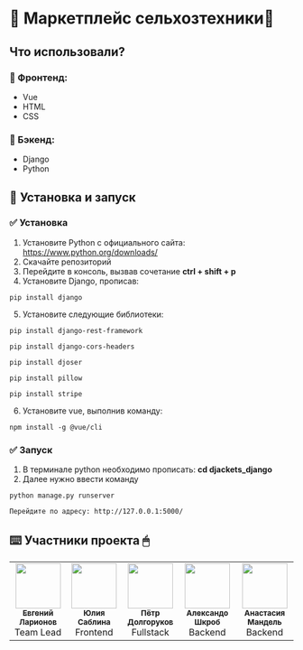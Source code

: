 # 🚜 Маркетплейс сельхозтехники🚜

## Что использовали?
### 📱 Фронтенд:
- Vue
- HTML
- CSS
### 📲 Бэкенд:
- Django
- Python
## 🚀 Установка и запуск
### ✅ Установка
1)  Установите Python с официального сайта: https://www.python.org/downloads/
2)  Скачайте репозиторий
3)  Перейдите в консоль, вызвав сочетание **ctrl + shift + p**
4)  Установите Django, прописав:
```
pip install django
```
5) Установите следующие библиотеки:
```
pip install django-rest-framework

pip install django-cors-headers

pip install djoser

pip install pillow

pip install stripe
```
6) Установите vue, выполнив команду:
```
npm install -g @vue/cli
```
### ✅ Запуск
1) В терминале python необходимо прописать: **cd djackets_django**
2) Далее нужно ввести команду
```
python manage.py runserver
```
```
Перейдите по адресу: http://127.0.0.1:5000/
```

## ⌨️ Участники проекта 🖱
<table>
<tr>
 <td align="center">
<a href="https://github.com/mark-nikerin">
<img src="https://avatars.githubusercontent.com/u/158333285?s=64&v=4" width="80" height="80" alt=""/><br />
<sub><b>Евгений Ларионов</b></sub>
</a><br />
<span>Team Lead</span>
</td>
<td align="center">
<a href="https://github.com/eleonora-radina">
<img src="https://avatars.githubusercontent.com/u/158333285?s=64&v=4" width="80" height="80" alt=""/><br />
<sub><b>Юлия Саблина</b></sub>
</a><br />
<span>Frontend</span>
</td>
<td align="center">
<a href="https://github.com/Gevorkyan-Narek">
<img src="https://avatars.githubusercontent.com/u/160715917?v=4" width="80" height="80" alt=""/><br />
<sub><b>Пётр Долгоруков</b></sub>
</a><br />
<span>Fullstack</span>
<td align="center">
<a href="https://github.com/valkoshkin">
<img src="https://avatars.githubusercontent.com/u/137397245?s=64&v=4" width="80" height="80" alt=""/><br />
<sub><b>Александо Шкроб</b></sub>
</a><br />
<span>Backend</span>
<td align="center">
<a href="https://github.com/byFluerash">
<img src="https://avatars.githubusercontent.com/u/145050983?v=4" width="80" height="80" alt=""/><br />
<sub><b>Анастасия Мандель</b></sub>
</a><br />
<span>Backend</span>
</td>
</td>
</tr>
</table>

